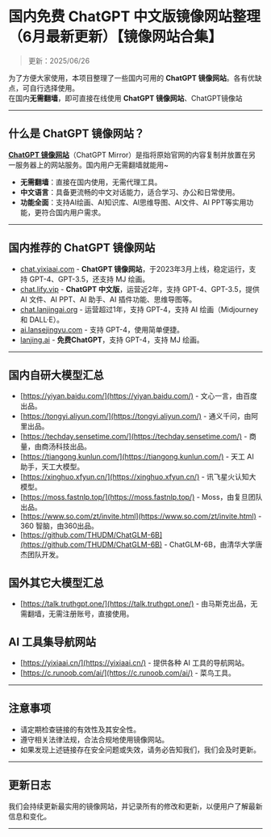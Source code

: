 # 国内免费 ChatGPT 中文版镜像网站整理（6月最新更新）【镜像网站合集】 

> 更新：2025/06/26   

为了方便大家使用，本项目整理了一些国内可用的 **ChatGPT 镜像网站**。各有优缺点，可自行选择使用。   
在国内**无需翻墙**，即可直接在线使用 **ChatGPT 镜像网站**、ChatGPT镜像站

---

## 什么是 ChatGPT 镜像网站？

[**ChatGPT 镜像网站**](https://chat.lanjingai.org)（ChatGPT Mirror）是指将原始官网的内容复制并放置在另一服务器上的网站服务。国内用户无需翻墙就能用~

- **无需翻墙**：直接在国内使用，无需代理工具。
- **中文语言**：具备更流畅的中文对话能力，适合学习、办公和日常使用。
- **功能全面**：支持AI绘画、AI知识库、AI思维导图、AI文件、AI PPT等实用功能，更符合国内用户需求。

---

## 国内推荐的 ChatGPT 镜像网站

- [chat.yixiaai.com](https://chat.lanjingai.org/) - **ChatGPT 镜像网站**，于2023年3月上线，稳定运行，支持 GPT-4、GPT-3.5，还支持 MJ 绘画。
- [chat.lify.vip](https://xsimplechat.com/) - **ChatGPT 中文版**，运营近2年，支持 GPT-4、GPT-3.5，提供 AI 文件、AI PPT、AI 助手、AI 插件功能、思维导图等。
- [chat.lanjingai.org](https://chat.lanjingai.org/) - 运营超过1年，支持 GPT-4，支持 AI 绘画（Midjourney 和 DALL·E）。
- [ai.lansejingyu.com](https://ai.lansejingyu.com/) - 支持 GPT-4，使用简单便捷。
- [lanjing.ai](https://lanjing.pro/) - **免费ChatGPT**，支持 GPT-4，支持 MJ 绘画。

---

## 国内自研大模型汇总

- [https://yiyan.baidu.com/](https://yiyan.baidu.com/) - 文心一言，由百度出品。
- [https://tongyi.aliyun.com/](https://tongyi.aliyun.com/) - 通义千问，由阿里出品。
- [https://techday.sensetime.com/](https://techday.sensetime.com/) - 商量，由商汤科技出品。
- [https://tiangong.kunlun.com/](https://tiangong.kunlun.com/) - 天工 AI 助手，天工大模型。
- [https://xinghuo.xfyun.cn/](https://xinghuo.xfyun.cn/) - 讯飞星火认知大模型。
- [https://moss.fastnlp.top/](https://moss.fastnlp.top/) - Moss，由复旦团队出品。
- [https://www.so.com/zt/invite.html](https://www.so.com/zt/invite.html) - 360 智脑，由360出品。
- [https://github.com/THUDM/ChatGLM-6B](https://github.com/THUDM/ChatGLM-6B) - ChatGLM-6B，由清华大学唐杰团队开发。

## 国外其它大模型汇总

- [https://talk.truthgpt.one/](https://talk.truthgpt.one/) - 由马斯克出品，无需翻墙，无需注册账号，直接使用。

## AI 工具集导航网站

- [https://yixiaai.cn/](https://yixiaai.cn/) - 提供各种 AI 工具的导航网站。
- [https://c.runoob.com/ai/](https://c.runoob.com/ai/) - 菜鸟工具。

---

## 注意事项

- 请定期检查链接的有效性及其安全性。
- 遵守相关法律法规，合法合规地使用镜像网站。
- 如果发现上述链接存在安全问题或失效，请务必告知我们，我们会及时更新。

---

## 更新日志

我们会持续更新最实用的镜像网站，并记录所有的修改和更新，以便用户了解最新信息和变化。

---
